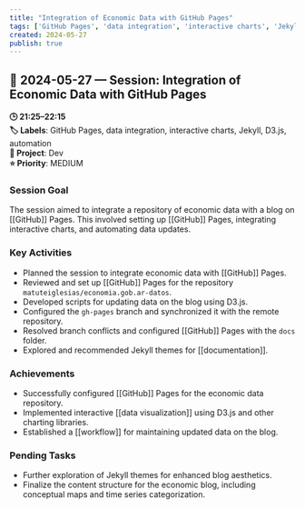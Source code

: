 ```yaml
---
title: "Integration of Economic Data with GitHub Pages"
tags: ['GitHub Pages', 'data integration', 'interactive charts', 'Jekyll', 'D3.js', 'automation']
created: 2024-05-27
publish: true
---
```


## 📅 2024-05-27 — Session: Integration of Economic Data with GitHub Pages

**🕒 21:25–22:15**  
**🏷️ Labels**: GitHub Pages, data integration, interactive charts, Jekyll, D3.js, automation  
**📂 Project**: Dev  
**⭐ Priority**: MEDIUM  


### Session Goal
The session aimed to integrate a repository of economic data with a blog on [[GitHub]] Pages. This involved setting up [[GitHub]] Pages, integrating interactive charts, and automating data updates.

### Key Activities
- Planned the session to integrate economic data with [[GitHub]] Pages.
- Reviewed and set up [[GitHub]] Pages for the repository `matuteiglesias/economia.gob.ar-datos`.
- Developed scripts for updating data on the blog using D3.js.
- Configured the `gh-pages` branch and synchronized it with the remote repository.
- Resolved branch conflicts and configured [[GitHub]] Pages with the `docs` folder.
- Explored and recommended Jekyll themes for [[documentation]].

### Achievements
- Successfully configured [[GitHub]] Pages for the economic data repository.
- Implemented interactive [[data visualization]] using D3.js and other charting libraries.
- Established a [[workflow]] for maintaining updated data on the blog.

### Pending Tasks
- Further exploration of Jekyll themes for enhanced blog aesthetics.
- Finalize the content structure for the economic blog, including conceptual maps and time series categorization.
